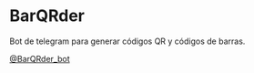 # BarQRder

Bot de telegram para generar códigos QR y códigos de barras.

[@BarQRder_bot](https://t.me/BarQRder_bot)